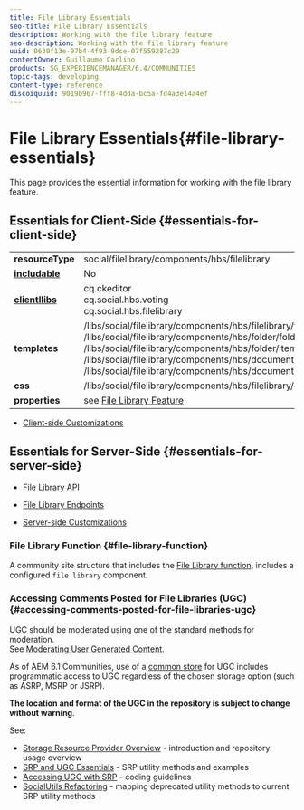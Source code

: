 ```yaml
---
title: File Library Essentials
seo-title: File Library Essentials
description: Working with the file library feature
seo-description: Working with the file library feature
uuid: 0630f13e-97b4-4f93-9dce-07f559287c29
contentOwner: Guillaume Carlino
products: SG_EXPERIENCEMANAGER/6.4/COMMUNITIES
topic-tags: developing
content-type: reference
discoiquuid: 9019b967-fff8-4dda-bc5a-fd4a3e14a4ef
---
```


# File Library Essentials{#file-library-essentials}

This page provides the essential information for working with the file library feature.

## Essentials for Client-Side {#essentials-for-client-side}

<table> 
 <tbody>
  <tr>
   <td> <strong>resourceType</strong></td> 
   <td>social/filelibrary/components/hbs/filelibrary</td> 
  </tr>
  <tr>
   <td> <a href="../../communities/using/scf.md#add-or-include-a-communities-component"><strong>includable</strong></a></td> 
   <td>No</td> 
  </tr>
  <tr>
   <td> <a href="../../communities/using/clientlibs.md"><strong>clientllibs</strong></a></td> 
   <td>cq.ckeditor<br /> cq.social.hbs.voting<br /> cq.social.hbs.filelibrary</td> 
  </tr>
  <tr>
   <td> <strong>templates</strong></td> 
   <td> /libs/social/filelibrary/components/hbs/filelibrary/filelibrary.hbs<br /> /libs/social/filelibrary/components/hbs/folder/folder.hbs<br /> /libs/social/filelibrary/components/hbs/folder/item.hbs<br /> /libs/social/filelibrary/components/hbs/document/document.hbs<br /> /libs/social/filelibrary/components/hbs/document/item.hbs<br /> </td> 
  </tr>
  <tr>
   <td> <strong>css</strong></td> 
   <td> /libs/social/filelibrary/components/hbs/filelibrary/clientlibs/filelibrary.css</td> 
  </tr>
  <tr>
   <td><strong> properties</strong></td> 
   <td>see <a href="../../communities/using/file-library.md">File Library Feature</a></td> 
  </tr>
 </tbody>
</table>

* [Client-side Customizations](/help/communities/using/client-customize.md)

## Essentials for Server-Side {#essentials-for-server-side}

* [File Library API](https://helpx.adobe.com/experience-manager/6-4/sites/developing/using/reference-materials/javadoc/com/adobe/cq/social/filelibrary/client/api/package-summary.html)

* [File Library Endpoints](https://helpx.adobe.com/experience-manager/6-4/sites/developing/using/reference-materials/javadoc/com/adobe/cq/social/filelibrary/client/endpoints/package-summary.html)

* [Server-side Customizations](/help/communities/using/server-customize.md)

### File Library Function {#file-library-function}

A community site structure that includes the [File Library function](/help/communities/using/functions.md#file-library-function), includes a configured `file library` component.

### Accessing Comments Posted for File Libraries (UGC) {#accessing-comments-posted-for-file-libraries-ugc}

UGC should be moderated using one of the standard methods for moderation.  
See [Moderating User Generated Content](/help/communities/using/moderate-ugc.md).

As of AEM 6.1 Communities, use of a [common store](/help/communities/using/working-with-srp.md) for UGC includes programmatic access to UGC regardless of the chosen storage option (such as ASRP, MSRP or JSRP).

**The location and format of the UGC in the repository is subject to change without warning**.

See:

* [Storage Resource Provider Overview](/help/communities/using/srp.md) - introduction and repository usage overview
* [SRP and UGC Essentials](/help/communities/using/srp-and-ugc.md) - SRP utility methods and examples
* [Accessing UGC with SRP](/help/communities/using/accessing-ugc-with-srp.md) - coding guidelines
* [SocialUtils Refactoring](/help/communities/using/socialutils.md) - mapping deprecated utility methods to current SRP utility methods

